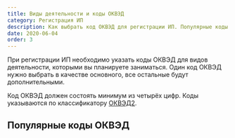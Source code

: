 ```yaml
---
title: Виды деятельности и коды ОКВЭД
category: Регистрация ИП
description: Как выбрать код ОКВЭД для регистрации ИП. Популярные коды ОКВЭД
date: 2020-06-04
order: 3
---
```


При&nbsp;регистрации ИП необходимо указать коды ОКВЭД для видов деятельности, которыми вы&nbsp;планируете заниматься. Один код ОКВЭД нужно выбрать в&nbsp;качестве основного, все остальные будут дополнительными.

Код ОКВЭД должен состоять минимум из&nbsp;четырёх цифр. Коды указываются по&nbsp;классификатору [ОКВЭД2](http://www.consultant.ru/cons/cgi/online.cgi?from=322332-6&rnd=167CCDA7D4DB44C6FF9C59D3E693D2DC&req=doc&base=LAW&n=350817&REFDOC=322332&REFBASE=LAW#26hdvhlw7n8).

## Популярные коды ОКВЭД
